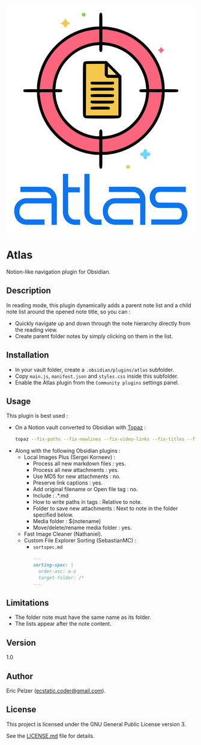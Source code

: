 ![](https://github.com/senselogic/ATLAS/blob/master/LOGO/atlas.png)

# Atlas

Notion-like navigation plugin for Obsidian.

## Description

In reading mode, this plugin dynamically adds a parent note list and a child note list around the opened note title, so you can :

*   Quickly navigate up and down through the note hierarchy directly from the reading view.
*   Create parent folder notes by simply clicking on them in the list.

## Installation

*   In your vault folder, create a `.obsidian/plugins/atlas` subfolder.
*   Copy `main.js`, `manifest.json` and `styles.css` inside this subfolder.
*   Enable the Atlas plugin from the `Community plugins` settings panel.

## Usage

This plugin is best used :

*   On a Notion vault converted to Obsidian with [Topaz](https://github.com/senselogic/TOPAZ) :
    ```sh
    topaz --fix-paths --fix-newlines --fix-video-links --fix-titles --fix-indexes NOTION_EXPORT_FOLDER/ OBSIDIAN_VAULT_FOLDER/
    ```
*   Along with the following Obsidian plugins :
    *   Local Images Plus (Sergei Korneev) :
        *   Process all new markdown files : yes.
        *   Process all new attachments : yes.
        *   Use MD5 for new attachments : no.
        *   Preserve link captions : yes.
        *   Add original filename or Open file tag : no.
        *   Include : .*\.md
        *   How to write paths in tags : Relative to note.
        *   Folder to save new attachments : Next to note in the folder specified below.
        *   Media folder : ${notename)
        *   Move/delete/rename media folder : yes.
    *   Fast Image Cleaner (Nathaniel).
    *   Custom File Explorer Sorting (SebastianMC) :
        *   `sortspec.md`
            ```md
            ---
            sorting-spec: |
              order-asc: a-z
              target-folder: /*
            ---
            ```
## Limitations

*   The folder note must have the same name as its folder.
*   The lists appear after the note content.

## Version

1.0

## Author

Eric Pelzer (ecstatic.coder@gmail.com).

## License

This project is licensed under the GNU General Public License version 3.

See the [LICENSE.md](LICENSE.md) file for details.

